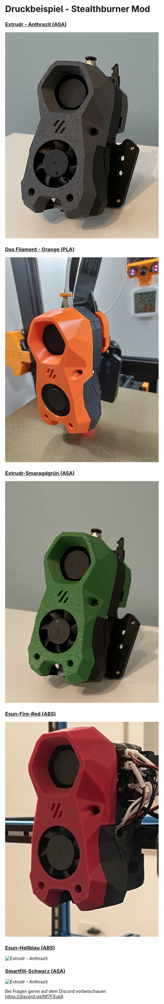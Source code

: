 # Druckbeispiel - Stealthburner Mod

### <u>Extrudr - Anthrazit (ASA)</u> 
 
<p align="left">
  <img src="./Extrudr-Antrazit/Extrudr-Anthrazit-seitlich-rechts.jpg" width="500" title="Extrudr - Anthrazit">
</p>

### <u>Das Filament - Orange (PLA)</u> 
 
<p align="left">
  <img src="./Das_Filament/Das_Filament_orange_seite.jpg" width="500" title="Extrudr - Anthrazit">
</p>  
  
### <u>Extrudr-Smaragdgrün (ASA)</u> 
  
<p align="left">
  <img src="./Extrudr-Smaragdgrün/Extrudr-Smaragdgrün-seitlich-rechts.jpg" width="500" title="Extrudr - Anthrazit">
</p> 
  
### <u>Esun-Fire-Red (ABS)</u> 
  
<p align="left">
  <img src="./Esun_fire_red/Esun_fire_red_seite.jpg" width="500" title="Extrudr - Anthrazit">
</p> 
  
  ### <u>Esun-Hellblau (ABS)</u> 
  
<p align="left">
  <img src="./Esun_hellblau/Esun_hellblau_seitlich_links.jpg" width="500" title="Extrudr - Anthrazit">
</p> 
  
### <u>Smartfill-Schwarz (ASA)</u> 
  
<p align="left">
  <img src="./Smartfill_Schwarz/Smartfill_schwarz_seitlich_rechts.jpg" width="500" title="Extrudr - Anthrazit">
</p> 
  

Bei Fragen gerne auf dem Discord vorbeischauen.  
https://discord.gg/Nf7FXuk8
